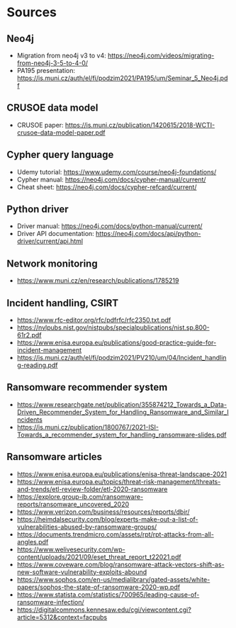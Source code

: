 # Sources

## Neo4j
- Migration from neo4j v3 to v4: https://neo4j.com/videos/migrating-from-neo4j-3-5-to-4-0/
- PA195 presentation: https://is.muni.cz/auth/el/fi/podzim2021/PA195/um/Seminar_5_Neo4j.pdf

## CRUSOE data model
- CRUSOE paper: https://is.muni.cz/publication/1420615/2018-WCTI-crusoe-data-model-paper.pdf

## Cypher query language
- Udemy tutorial: https://www.udemy.com/course/neo4j-foundations/
- Cypher manual: https://neo4j.com/docs/cypher-manual/current/
- Cheat sheet: https://neo4j.com/docs/cypher-refcard/current/

## Python driver
- Driver manual: https://neo4j.com/docs/python-manual/current/
- Driver API documentation: https://neo4j.com/docs/api/python-driver/current/api.html

## Network monitoring
- https://www.muni.cz/en/research/publications/1785219

## Incident handling, CSIRT
- https://www.rfc-editor.org/rfc/pdfrfc/rfc2350.txt.pdf
- https://nvlpubs.nist.gov/nistpubs/specialpublications/nist.sp.800-61r2.pdf
- https://www.enisa.europa.eu/publications/good-practice-guide-for-incident-management
- https://is.muni.cz/auth/el/fi/podzim2021/PV210/um/04/Incident_handling-reading.pdf

## Ransomware recommender system 
- https://www.researchgate.net/publication/355874212_Towards_a_Data-Driven_Recommender_System_for_Handling_Ransomware_and_Similar_Incidents
- https://is.muni.cz/publication/1800767/2021-ISI-Towards_a_recommender_system_for_handling_ransomware-slides.pdf

## Ransomware articles
- https://www.enisa.europa.eu/publications/enisa-threat-landscape-2021
- https://www.enisa.europa.eu/topics/threat-risk-management/threats-and-trends/etl-review-folder/etl-2020-ransomware
- https://explore.group-ib.com/ransomware-reports/ransomware_uncovered_2020
- https://www.verizon.com/business/resources/reports/dbir/
- https://heimdalsecurity.com/blog/experts-make-out-a-list-of-vulnerabilities-abused-by-ransomware-groups/
- https://documents.trendmicro.com/assets/rpt/rpt-attacks-from-all-angles.pdf
- https://www.welivesecurity.com/wp-content/uploads/2021/09/eset_threat_report_t22021.pdf
- https://www.coveware.com/blog/ransomware-attack-vectors-shift-as-new-software-vulnerability-exploits-abound
- https://www.sophos.com/en-us/medialibrary/gated-assets/white-papers/sophos-the-state-of-ransomware-2020-wp.pdf
- https://www.statista.com/statistics/700965/leading-cause-of-ransomware-infection/
- https://digitalcommons.kennesaw.edu/cgi/viewcontent.cgi?article=5312&context=facpubs